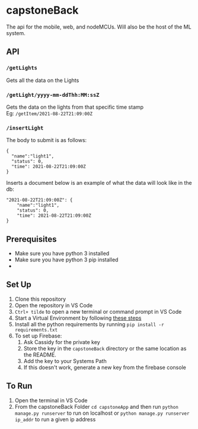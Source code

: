 # capstoneBack
The api for the mobile, web, and nodeMCUs. Will also be the host of the ML system.

## API
### `/getLights`
Gets all the data on the Lights

### `/getLight/yyyy-mm-ddThh:MM:ssZ`
Gets the data on the lights from that specific time stamp  
Eg: `/getItem/2021-08-22T21:09:00Z`

### `/insertLight`
The body to submit is as follows:   
```
{ 
  "name":"light1", 
  "status": 0, 
  "time": 2021-08-22T21:09:00Z
}  
```
Inserts a document below is an example of what the data will look like in the db:   
```
"2021-08-22T21:09:00Z": { 
    "name":"light1", 
    "status": 0, 
    "time": 2021-08-22T21:09:00Z
}  
```

## Prerequisites
- Make sure you have python 3 installed
- Make sure you have python 3 pip installed
- 
## Set Up
1. Clone this repository
2. Open the repository in VS Code
3. `Ctrl+ tilde` to open a new terminal or command prompt in VS Code
4. Start a Virtual Environment by following [these steps](https://code.visualstudio.com/docs/python/tutorial-django#_create-a-project-environment-for-the-django-tutorial)
5. Install all the python requirements by running `pip install -r requirements.txt`
6. To set up Firebase: 
    1. Ask Cassidy for the private key
    3. Store the key in the `capstoneBack` directory or the same location as the README.
    4. Add the key to your Systems Path
    5. If this doesn't work, generate a new key from the firebase console

## To Run
1. Open the terminal in VS Code
2. From the capstoneBack Folder `cd capstoneApp` and then run `python manage.py runserver` to run on localhost or `python manage.py runserver ip_addr` to run a given ip address
